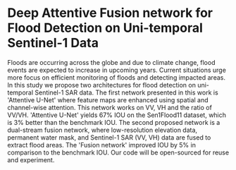 # Deep Attentive Fusion network for Flood Detection on Uni-temporal Sentinel-1 Data
Floods are occurring across the globe and due to climate change, flood events are expected to increase in upcoming years. Current situations urge more focus on efficient monitoring of floods and detecting impacted areas. In this study we propose two architectures for flood detection on uni-temporal Sentinel-1 SAR data. The first network presented in this work is 'Attentive U-Net' where feature maps are enhanced using spatial and channel-wise attention. This network works on VV, VH and the ratio of VV/VH. 'Attentive U-Net' yields 67\% IOU on the Sen1Flood11 dataset, which is 3\% better than the benchmark IOU. The second proposed network is a dual-stream fusion network, where low-resolution elevation data, permanent water mask, and Sentinel-1 SAR (VV, VH) data are fused to extract flood areas. The 'Fusion network' improved IOU by 5\% in comparison to the benchmark IOU. Our code will be open-sourced for reuse and experiment.
